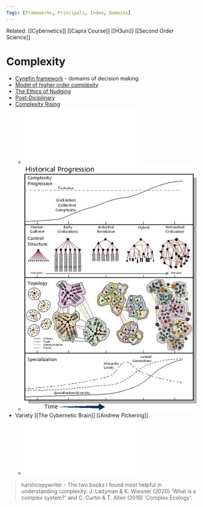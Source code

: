 ```yaml
---
Tags: [Frameworks, Principals, Index, Domains]
---
```

Related: [[Cybernetics]] [[Capra Course]] [[H3uni]] [[Second Order Science]]

# Complexity
- [Cynefin framework](https://en.wikipedia.org/wiki/Cynefin_framework) - domains of decision making
- [Model of higher order complexity](https://en.wikipedia.org/wiki/Model_of_hierarchical_complexity)
- [The Ethics of Nudging](https://onlinelibrary.wiley.com/doi/full/10.1111/phc3.12658)
- [Post-Diciplinary](https://thecomplexself.wordpress.com/2016/06/30/multi-inter-trans-post-disciplinary/)
- [Complexity Rising](https://necsi.edu/complexity-rising-from-human-beings-to-human-civilization-a-complexity-profile)
    - ![](assets/1626444310_39.pdf)
    - ![](assets/1626444311_40.jpg)
- Variety [[The Cybernetic Brain]] [[Andrew Pickering]] 
    - ![](assets/1626444313_41.pdf)
> harshcopywriter - The two books I found most helpful in understanding complexity: J. Ladyman & K. Wiesner (2020) 'What is a complex system?' and C. Curtin & T. Allen (2018) 'Complex Ecology'.